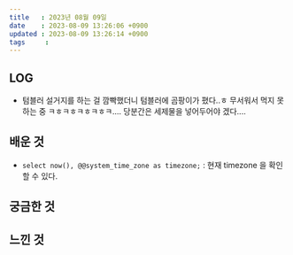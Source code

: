 ```yaml
---
title   : 2023년 08월 09일
date    : 2023-08-09 13:26:06 +0900
updated : 2023-08-09 13:26:14 +0900
tags     : 
---
```


## LOG

- 텀블러 설거지를 하는 걸 깜빡했더니 텀블러에 곰팡이가 폈다..ㅎ 무서워서 먹지 못하는 중 ㅋㅎㅋㅎㅋㅎㅋㅎㅋ.... 당분간은 세제물을 넣어두어야 겠다....

## 배운 것

- `select now(), @@system_time_zone as timezone;` : 현재 timezone 을 확인할 수 있다.

## 궁금한 것

## 느낀 것